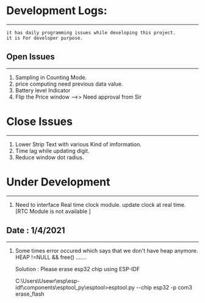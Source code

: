 

# Development Logs:
-----------


```
it has daily programming issues while developing this project.
it is For developer purpose. 
```


## Open Issues
---------------
1. Sampling in Counting Mode.
2. price computing need previous data value. 
3. Battery level Indicator
4. Flip the Price window -->> Need approval from Sir  
 

# Close Issues
----------------
1. Lower Strip Text with various Kind of imformation.  
2. Time lag while updating digit. 
3.  Reduce window dot radius.



# Under Development
---------------------
1.  Need to interface Real time clock module. update clock at real time. [RTC Module is not available ]


## Date : 1/4/2021
---------

1. Some times error occured which says that we don't have heap anymore.
   HEAP !=NULL && free() .......

   Solution : Please erase esp32 chip using ESP-IDF
  
   C:\Users\Usewr\esp\esp-idf\components\esptool_py\esptool>esptool.py --chip esp32 -p com3 erase_flash


